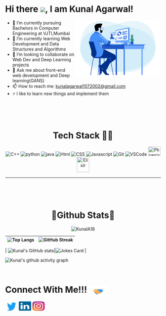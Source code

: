 # Hi there <img src="https://raw.githubusercontent.com/MartinHeinz/MartinHeinz/master/wave.gif" width="30px">, I am Kunal Agarwal!

<img src="assets/programmer.gif" align ="right" width=280>

- 🔭 I’m currently pursuing Bachelors in Computer Engineering at VJTI,Mumbai
- 🌱 I’m currently learning Web Development and Data Structures and Algorithms
- 👯 I’m looking to collaborate on Web Dev and Deep Learning projects
- 💬 Ask me about front-end web development and Deep learning(GANS)
- 📫 How to reach me: <a href="mailto: kunalagarwal1072002@gmail.com">kunalagarwal1072002@gmail.com</a> 
- ⚡ I like to learn new things and implement them

<br><br>
<br>
<h1 align="center">Tech Stack 👨‍💻</h1>
<p align=center>
<image src="assets/c.svg" width=30 title="C++">
<image src="assets/python-5.svg" width=30 title="python">
<image src="assets/java-14.svg" width=30 title="java">
<image src="assets/html-1.svg" width=30 title="Html">
<image src="assets/css-3.svg" width=30 title="CSS">
<image src="assets/javascript-1.svg" width=30 title="Javascript">
<image src="assets/git-icon.svg" width=30 title="Git">
<image src="assets/visual-studio-code-1.svg" width=30 title="VSCode">
<image src="assets/phoenix-36.svg" width=40 height=30 title="Phoenix Framework">
<image src="assets/elixir-1.svg" width=40 height=50 title="Elixir">
</p>

___

<br><br>
<br><h1 align="center">🏅Github Stats🏅</h1>

<p align="center"> <img src="https://komarev.com/ghpvc/?username=KunalA18&label=Profile%20Views&color=blue&style=flat-square" alt="KunalA18"></p> 

| ![Top Langs](https://github-readme-stats.vercel.app/api/top-langs/?username=KunalA18&theme=radical) |  ![GitHub Streak](https://github-readme-streak-stats.herokuapp.com/?user=KunalA18&theme=radical) |
| --- | --- |
| 
![Kunal's GitHub stats](https://github-readme-stats.vercel.app/api?username=KunalA18&theme=radical)|![Jokes Card](https://readme-jokes.vercel.app/api) |

![Kunal's github activity graph](https://activity-graph.herokuapp.com/graph?username=KunalA18&custom_title=Kunal%20Agarwal's%20Contribution%20Graph&theme=react-dark)

<br>

<h1>Connect With Me!!!<img align="center" src="assets/Handshake.gif" height="33px" /></h1>
<p>
    
<a href="https://twitter.com/KAgarwal18" target="blank"><img align="center" src="assets/twitter-6.svg" alt="Kunal" height="30" width="40" /></a>
<a href="https://www.linkedin.com/in/kunal-agarwal-274641200/" target="blank"><img align="center" src="assets/linkedin-icon-2.svg" alt="kunal agarwal" height="30" width="40" /></a>
<a href="https://www.instagram.com/kunalagarwal18/" target="blank"><img align="center" src="assets/instagram-5.svg" alt="kunalagarwal18" height="30" width="40" /></a>
</p>
   

